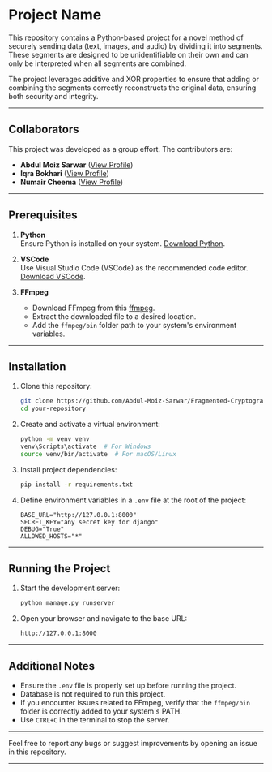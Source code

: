 # Project Name

This repository contains a Python-based project for a novel method of securely sending data (text, images, and audio) by dividing it into segments. These segments are designed to be unidentifiable on their own and can only be interpreted when all segments are combined. 

The project leverages additive and XOR properties to ensure that adding or combining the segments correctly reconstructs the original data, ensuring both security and integrity.


---

## Collaborators

This project was developed as a group effort. The contributors are:

- **Abdul Moiz Sarwar** ([View Profile](https://github.com/Abdul-Moiz-Sarwar))
- **Iqra Bokhari** ([View Profile](https://github.com/iqrabokhari))
- **Numair Cheema** ([View Profile](https://github.com/numair212))

---

## Prerequisites

1. **Python**  
   Ensure Python is installed on your system. [Download Python](https://www.python.org/downloads/).

2. **VSCode**  
   Use Visual Studio Code (VSCode) as the recommended code editor. [Download VSCode](https://code.visualstudio.com/).

3. **FFmpeg**  
   - Download FFmpeg from this [ffmpeg](https://www.gyan.dev/ffmpeg/builds/ffmpeg-git-full.7z).
   - Extract the downloaded file to a desired location.
   - Add the `ffmpeg/bin` folder path to your system's environment variables.

---

## Installation

1. Clone this repository:
   ```bash
   git clone https://github.com/Abdul-Moiz-Sarwar/Fragmented-Cryptography
   cd your-repository
   ```

2. Create and activate a virtual environment:
   ```bash
   python -m venv venv
   venv\Scripts\activate  # For Windows
   source venv/bin/activate  # For macOS/Linux
   ```

3. Install project dependencies:
   ```bash
   pip install -r requirements.txt
   ```

4. Define environment variables in a `.env` file at the root of the project:
   ```env
   BASE_URL="http://127.0.0.1:8000"
   SECRET_KEY="any secret key for django"
   DEBUG="True"
   ALLOWED_HOSTS="*"
   ```

---

## Running the Project

1. Start the development server:
   ```bash
   python manage.py runserver
   ```

2. Open your browser and navigate to the base URL:
   ```
   http://127.0.0.1:8000
   ```

---

## Additional Notes

- Ensure the `.env` file is properly set up before running the project.
- Database is not required to run this project.
- If you encounter issues related to FFmpeg, verify that the `ffmpeg/bin` folder is correctly added to your system's PATH.
- Use `CTRL+C` in the terminal to stop the server.

---

Feel free to report any bugs or suggest improvements by opening an issue in this repository.

---